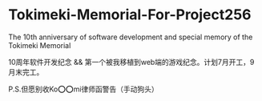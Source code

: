 # Tokimeki-Memorial-For-Project256
The 10th anniversary of software development and special memory of the Tokimeki Memorial

10周年软件开发纪念 && 第一个被我移植到web端的游戏纪念。计划7月开工，9月末完工。

P.S.但愿别收Ko⭕️⭕️mi律师函警告（手动狗头）

